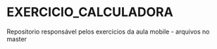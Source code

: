 # EXERCICIO_CALCULADORA

Repositorio responsável pelos exercicios da aula mobile - arquivos no master
